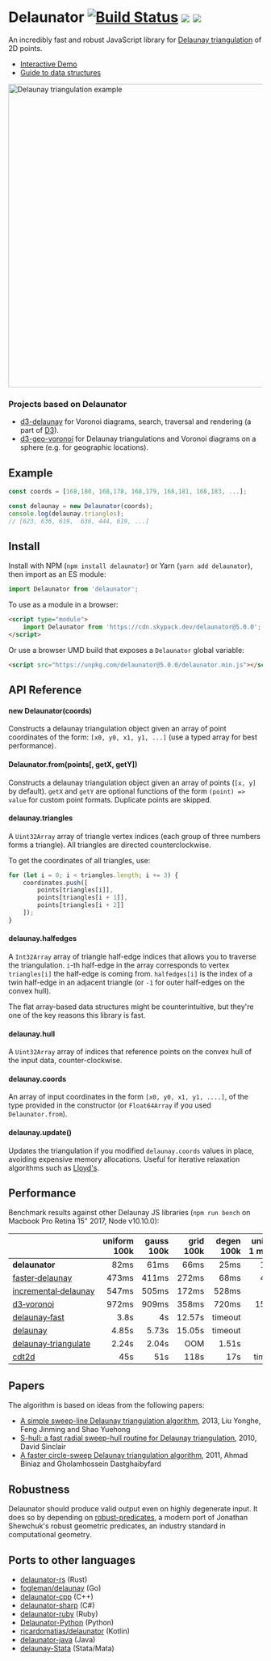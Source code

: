 # Delaunator [![Build Status](https://app.travis-ci.com/mapbox/delaunator.svg?branch=main)](https://app.travis-ci.com/mapbox/delaunator) [![](https://img.shields.io/badge/simply-awesome-brightgreen.svg)](https://github.com/mourner/projects) [![](https://badgen.net/bundlephobia/minzip/delaunator)](https://unpkg.com/delaunator)

An incredibly fast and robust JavaScript library for
[Delaunay triangulation](https://en.wikipedia.org/wiki/Delaunay_triangulation) of 2D points.

- [Interactive Demo](https://mapbox.github.io/delaunator/demo.html)
- [Guide to data structures](https://mapbox.github.io/delaunator/)

<img src="delaunator.png" alt="Delaunay triangulation example" width="600" />

### Projects based on Delaunator

- [d3-delaunay](https://github.com/d3/d3-delaunay) for Voronoi diagrams, search, traversal and rendering (a part of [D3](https://d3js.org)).
- [d3-geo-voronoi](https://github.com/Fil/d3-geo-voronoi) for Delaunay triangulations and Voronoi diagrams on a sphere (e.g. for geographic locations).

## Example

```js
const coords = [168,180, 168,178, 168,179, 168,181, 168,183, ...];

const delaunay = new Delaunator(coords);
console.log(delaunay.triangles);
// [623, 636, 619,  636, 444, 619, ...]
```

## Install

Install with NPM (`npm install delaunator`) or Yarn (`yarn add delaunator`), then import as an ES module:

```js
import Delaunator from 'delaunator';
```

To use as a module in a browser:

```html
<script type="module">
    import Delaunator from 'https://cdn.skypack.dev/delaunator@5.0.0';
</script>
```

Or use a browser UMD build that exposes a `Delaunator` global variable:

```html
<script src="https://unpkg.com/delaunator@5.0.0/delaunator.min.js"></script>
```

## API Reference

#### new Delaunator(coords)

Constructs a delaunay triangulation object given an array of point coordinates of the form:
`[x0, y0, x1, y1, ...]` (use a typed array for best performance).

#### Delaunator.from(points[, getX, getY])

Constructs a delaunay triangulation object given an array of points (`[x, y]` by default).
`getX` and `getY` are optional functions of the form `(point) => value` for custom point formats.
Duplicate points are skipped.

#### delaunay.triangles

A `Uint32Array` array of triangle vertex indices (each group of three numbers forms a triangle).
All triangles are directed counterclockwise.

To get the coordinates of all triangles, use:

```js
for (let i = 0; i < triangles.length; i += 3) {
    coordinates.push([
        points[triangles[i]],
        points[triangles[i + 1]],
        points[triangles[i + 2]]
    ]);
}
```

#### delaunay.halfedges

A `Int32Array` array of triangle half-edge indices that allows you to traverse the triangulation.
`i`-th half-edge in the array corresponds to vertex `triangles[i]` the half-edge is coming from.
`halfedges[i]` is the index of a twin half-edge in an adjacent triangle
(or `-1` for outer half-edges on the convex hull).

The flat array-based data structures might be counterintuitive,
but they're one of the key reasons this library is fast.

#### delaunay.hull

A `Uint32Array` array of indices that reference points on the convex hull of the input data, counter-clockwise.

#### delaunay.coords

An array of input coordinates in the form `[x0, y0, x1, y1, ....]`,
of the type provided in the constructor (or `Float64Array` if you used `Delaunator.from`).

#### delaunay.update()

Updates the triangulation if you modified `delaunay.coords` values in place, avoiding expensive memory allocations.
Useful for iterative relaxation algorithms such as [Lloyd's](https://en.wikipedia.org/wiki/Lloyd%27s_algorithm).

## Performance

Benchmark results against other Delaunay JS libraries
(`npm run bench` on Macbook Pro Retina 15" 2017, Node v10.10.0):

&nbsp; | uniform 100k | gauss 100k | grid 100k | degen 100k | uniform 1&nbsp;million | gauss 1&nbsp;million | grid 1&nbsp;million | degen 1&nbsp;million
:-- | --: | --: | --: | --: | --: | --: | --: | --:
**delaunator** | 82ms | 61ms | 66ms | 25ms | 1.07s | 950ms | 830ms | 278ms
[faster&#8209;delaunay](https://github.com/Bathlamos/delaunay-triangulation) | 473ms | 411ms | 272ms | 68ms | 4.27s | 4.62s | 4.3s | 810ms
[incremental&#8209;delaunay](https://github.com/mikolalysenko/incremental-delaunay) | 547ms | 505ms | 172ms | 528ms | 5.9s | 6.08s | 2.11s | 6.09s
[d3&#8209;voronoi](https://github.com/d3/d3-voronoi) | 972ms | 909ms | 358ms | 720ms | 15.04s | 13.86s | 5.55s | 11.13s
[delaunay&#8209;fast](https://github.com/ironwallaby/delaunay) | 3.8s | 4s | 12.57s | timeout | 132s | 138s | 399s | timeout
[delaunay](https://github.com/darkskyapp/delaunay) | 4.85s | 5.73s | 15.05s | timeout | 156s | 178s | 326s | timeout
[delaunay&#8209;triangulate](https://github.com/mikolalysenko/delaunay-triangulate) | 2.24s | 2.04s | OOM | 1.51s | OOM | OOM | OOM | OOM
[cdt2d](https://github.com/mikolalysenko/cdt2d) | 45s | 51s | 118s | 17s | timeout | timeout | timeout | timeout

## Papers

The algorithm is based on ideas from the following papers:

- [A simple sweep-line Delaunay triangulation algorithm](http://www.academicpub.org/jao/paperInfo.aspx?paperid=15630), 2013, Liu Yonghe, Feng Jinming and Shao Yuehong
- [S-hull: a fast radial sweep-hull routine for Delaunay triangulation](http://www.s-hull.org/paper/s_hull.pdf), 2010, David Sinclair
- [A faster circle-sweep Delaunay triangulation algorithm](http://cglab.ca/~biniaz/papers/Sweep%20Circle.pdf), 2011, Ahmad Biniaz and Gholamhossein Dastghaibyfard

## Robustness

Delaunator should produce valid output even on highly degenerate input. It does so by depending on [robust-predicates](https://github.com/mourner/robust-predicates), a modern port of Jonathan Shewchuk's robust geometric predicates, an industry standard in computational geometry.

## Ports to other languages

- [delaunator-rs](https://github.com/mourner/delaunator-rs) (Rust)
- [fogleman/delaunay](https://github.com/fogleman/delaunay) (Go)
- [delaunator-cpp](https://github.com/abellgithub/delaunator-cpp) (C++)
- [delaunator-sharp](https://github.com/nol1fe/delaunator-sharp) (C#)
- [delaunator-ruby](https://github.com/hendrixfan/delaunator-ruby) (Ruby)
- [Delaunator-Python](https://github.com/HakanSeven12/Delaunator-Python) (Python)
- [ricardomatias/delaunator](https://github.com/ricardomatias/delaunator) (Kotlin)
- [delaunator-java](https://github.com/waveware4ai/delaunator-java) (Java)
- [delaunay-Stata](https://github.com/asjadnaqvi/stata-delaunay-voronoi) (Stata/Mata)

